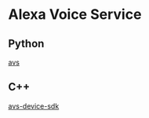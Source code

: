# Alexa Voice Service

## Python
[avs](https://github.com/respeaker/avs)


## C++
[avs-device-sdk](https://github.com/alexa/avs-device-sdk)